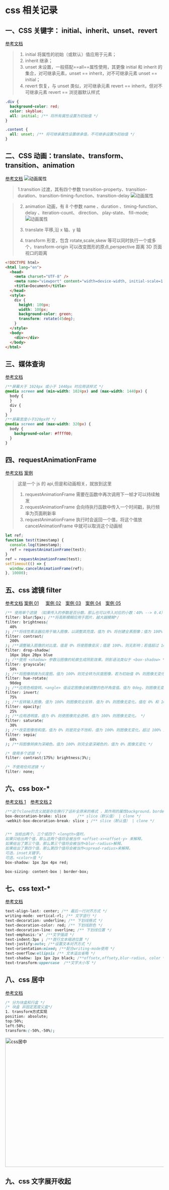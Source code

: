 # css 相关记录

## 一、CSS 关键字： initial、inherit、unset、revert

[参考文档](https://juejin.cn/post/6987565731881680903?searchId=20231226152245E2E582F98F4EAE4646E5)

> 1. initial 将属性的初始（或默认）值应用于元素；
> 2. inherit 继承；
> 3. unset 未设置，一般搭配==all==属性使用，其更像 initial 和 inherit 的集合，对可继承元素，unset == inherit，对不可继承元素 unset == initial；
> 4. revert 恢复，与 unset 类似，对可继承元素 revert == inherit，但对不可继承元素 revert == 浏览器默认样式

```css
.div {
  background-color: red;
  color: skyblue;
  all: initial; /** 将所有属性设置为初始值 */
}

.content {
  all: unset; /** 将可继承属性设置继承值，不可继承设置为初始值 */
}
```

## 二、CSS 动画：translate、transform、transition、animation

[参考文档](https://juejin.cn/post/6844903615920898056?searchId=202312261522023DD164F7DE8C29461673)
![动画属性](../images/css动画.png)

> 1.transition 过渡，其有四个参数 transition-property、transition-duration、transition-timing-function、transition-delay
> ![动画属性](../images/css_transition.png)

> 2.  animation 动画，有 8 个参数 name 、duration 、timing-function、 delay 、iteration-count、 direction、 play-state、 fill-mode;
>     ![动画属性](../images/css_animation.png)
> 3.  translate 平移,沿 x 轴、y 轴
>
> 4.  transform 形变，包含 rotate,scale,skew 等可以同时执行一个或多个，transform-origin 可以改变图形的原点,perspective 距离 3D 页面视口的距离

```html
<!DOCTYPE html>
<html lang="en">
  <head>
    <meta charset="UTF-8" />
    <meta name="viewport" content="width=device-width, initial-scale=1.0" />
    <title>Document</title>
  </head>
  <style>
    div {
      height: 100px;
      width: 100px;
      background-color: green;
      transform: rotate(45deg);
    }
  </style>
  <body>
    <div></div>
  </body>
</html>
```

## 三、媒体查询

[参考文档](https://juejin.cn/post/7021398878461100040?searchId=20231226164559F4A155E36300034FA5E0)

```css
/**屏幕大于 1024px 或小于 1440px 时应用该样式 */
@media screen and (min-width: 1024px) and (max-width: 1440px) {
  body {
  }
  div {
  }
}
/**屏幕宽度小于320px时 */
@media screen and (max-width: 320px) {
  body {
    background-color: #ffff00;
  }
}
```

## 四、requestAnimationFrame

[参考文档](https://juejin.cn/post/6991297852462858277?searchId=2023122616345582E63AD853D1BB2D4BE6)
[案例 ](./htmldemo/index_requestAnimationFrame.html)

> 这是一个 js 的 api,但是和动画相关，就放到这里
>
> 1. requestAnimationFrame 需要在函数中再次调用下一帧才可以持续触发
> 2. requestAnimationFrame 会向待执行函数中传入一个时间戳，执行频率为页面刷新率
> 3. requestAnimationFrame 执行时会返回一个值，将这个值放 cancelAnimationFrame 中就可以取消这个动画帧

```js
let ref;
function test(timestamp) {
  console.log(timestamp);
  ref = requestAnimationFrame(test);
}
ref = requestAnimationFrame(test);
setTimeout(() => {
  window.cancelAnimationFrame(ref);
}, 10000);
```

## 五、css 滤镜 filter

[参考文档](https://juejin.cn/post/7002829486806794276?searchId=20231227081503C8FCD3092656DD9B892A)
[案例 01](./htmldemo/index_filter01.html) &emsp; [案例 02](./htmldemo/filter.html)&emsp;[案例 03](./htmldemo/index_filter03.html)&emsp;[案例 04](./htmldemo/index_filter04.html)&emsp;[案例 05](./htmldemo/index_filter05.html)

```css
/** 使用单个滤镜 （如果传入的参数是百分数，那么也可以传入对应的小数：40% --> 0.4）*/
filter: blur(5px); /**将高斯模糊应用于图片，越大越模糊*/
filter: brightness(
  40%
); /**将线性乘法器应用于输入图像，以调整其亮度。值为 0% 将创建全黑图像；值为 100% 会使输入保持不变，其他值是该效果的线性乘数。如果值大于 100% 将使图像更加明亮。*/
filter: contrast(
  200%
); /**调整输入图像的对比度。值是 0% 将使图像变灰；值是 100%，则无影响；若值超过 100% 将增强对比度。 */
filter: drop-shadow(
  16px 16px 20px blue
); /**使用 <shadow> 参数沿图像的轮廓生成阴影效果。阴影语法类似于 <box-shadow> */
filter: grayscale(
  50%
); /**将图像转换为灰度图。值为 100% 则完全转为灰度图像，若为初始值 0% 则图像无变化。值在 0% 到 100% 之间，则是该效果的线性乘数。 */
filter: hue-rotate(
  90deg
); /**应用色相旋转。<angle> 值设定图像会被调整的色环角度值。值为 0deg，则图像无变化 */
filter: invert(
  75%
); /**反转输入图像。值为 100% 则图像完全反转，值为 0% 则图像无变化。值在 0% 和 100% 之间，则是该效果的线性乘数。 */
filter: opacity(
  25%
); /**应用透明度。值为 0% 则使图像完全透明，值为 100% 则图像无变化。 */
filter: saturate(
  30%
); /**改变图像饱和度。值为 0% 则是完全不饱和，值为 100% 则图像无变化。超过 100% 则增加饱和度。 */
filter: sepia(
  60%
); /**将图像转换为深褐色。值为 100% 则完全是深褐色的，值为 0% 图像无变化 */

/* 使用多个滤镜 */
filter: contrast(175%) brightness(3%);

/* 不使用任何滤镜 */
filter: none;
```

## 六、css box-\*

[参考文档 1](https://developer.mozilla.org/en-US/docs/Web/CSS/box-decoration-break)&emsp;[参考文档 2](https://juejin.cn/post/6844903784406073352)

```css
/**这个clone的含义就是存在换行了话补全原来的格式 ，其作用的属性background，border，border-image，box-shadow，clip-path，margin，padding，Syntax*/
box-decoration-brake: slice     /** slice（默认值） | clone */
-webkit-box-decoration-break: slice ; /** slice（默认值） | clone */


/** 当给出两个、三个或四个 <length>值时。
如果只给出两个值，那么这两个值将会被当作 <offset-x><offset-y> 来解释。
如果给出了第三个值，那么第三个值将会被当作<blur-radius>解释。
如果给出了第四个值，那么第四个值将会被当作<spread-radius>来解释。
可选，inset关键字。
可选，<color>值 */
box-shadow: 1px 3px 4px red;

box-sizing: content-box | border-box;
```

## 七、css text-\*

[参考文档](https://developer.mozilla.org/zh-CN/docs/Web/CSS/text-decoration-color)

```css
text-align-last: center; /** 最后一行对齐方式 */
writing-mode: vertical-rl; /** 文字竖行 */
text-decoration: underline; /** 下划线格式 */
text-decoration-color: red; /** 下划线颜色 */
text-decoration-line: overline; /** 下划线位置 */
text-emphasis:'x' /**文字强调 */
text-indent:3px ; /**首行文本缩进位置 */
text-justify:auto; /**设置文本对齐方式 */
text-orientation:mixed; /**配合writing-mode使用 */
text-overflow:ellipsis /** 文本溢出省略 */
text-shadow: 1px 1px 2px black; /**offsetx,offsety,blur-radius, color */
text-transform:uppercase  /**文字大小写 */
```

## 八、css 居中

[参考文档](https://juejin.cn/post/6997020797323706404)

```css
/* 分为块盒和行盒 */
/* 块盒 非固定宽度父盒*/
1. transform方式实现
position: absolute;
top:50%;
left:50%;
transform:(-50%,-50%);
```

![css居中](../images/css_center.png#csscenter)

## 九、css 文字展开收起

<style>
  img[src*="#csscenter"]{
    width:556px;
    height:410px;
  }

</style>
